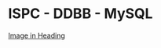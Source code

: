 # ISPC - DDBB - MySQL 

[Image in Heading](https://stackoverflow.com/questions/17680593/restructured-text-sphinx-image-in-heading)
